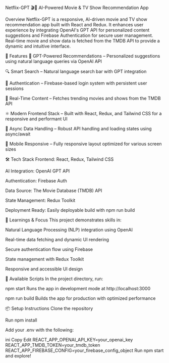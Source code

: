 Netflix-GPT 🎬🤖
AI-Powered Movie & TV Show Recommendation App

Overview
Netflix-GPT is a responsive, AI-driven movie and TV show recommendation app built with React and Redux. It enhances user experience by integrating OpenAI's GPT API for personalized content suggestions and Firebase Authentication for secure user management. Real-time movie and show data is fetched from the TMDB API to provide a dynamic and intuitive interface.

🚀 Features
🎯 GPT-Powered Recommendations – Personalized suggestions using natural language queries via OpenAI API

🔍 Smart Search – Natural language search bar with GPT integration

🔐 Authentication – Firebase-based login system with persistent user sessions

📡 Real-Time Content – Fetches trending movies and shows from the TMDB API

⚛️ Modern Frontend Stack – Built with React, Redux, and Tailwind CSS for a responsive and performant UI

🔄 Async Data Handling – Robust API handling and loading states using async/await

📱 Mobile Responsive – Fully responsive layout optimized for various screen sizes

🛠 Tech Stack
Frontend: React, Redux, Tailwind CSS

AI Integration: OpenAI GPT API

Authentication: Firebase Auth

Data Source: The Movie Database (TMDB) API

State Management: Redux Toolkit

Deployment Ready: Easily deployable build with npm run build

🧠 Learnings & Focus
This project demonstrates skills in:

Natural Language Processing (NLP) integration using OpenAI

Real-time data fetching and dynamic UI rendering

Secure authentication flow using Firebase

State management with Redux Toolkit

Responsive and accessible UI design

🧪 Available Scripts
In the project directory, run:

npm start
Runs the app in development mode at http://localhost:3000

npm run build
Builds the app for production with optimized performance

📦 Setup Instructions
Clone the repository

Run npm install

Add your .env with the following:

ini
Copy
Edit
REACT_APP_OPENAI_API_KEY=your_openai_key
REACT_APP_TMDB_TOKEN=your_tmdb_token
REACT_APP_FIREBASE_CONFIG=your_firebase_config_object
Run npm start and explore!
